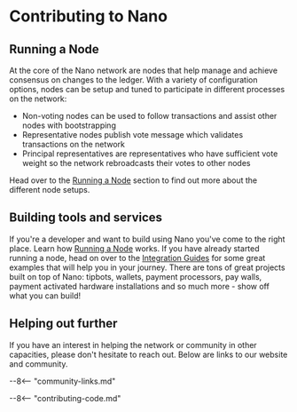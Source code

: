 # Contributing to Nano

## Running a Node

At the core of the Nano network are nodes that help manage and achieve consensus on changes to the ledger. With a variety of configuration options, nodes can be setup and tuned to participate in different processes on the network:

* Non-voting nodes can be used to follow transactions and assist other nodes with bootstrapping
* Representative nodes publish vote message which validates transactions on the network
* Principal representatives are representatives who have sufficient vote weight so the network rebroadcasts their votes to other nodes

Head over to the [Running a Node](/docs/running-a-node/overview.md) section to find out more about the different node setups.

## Building tools and services

If you're a developer and want to build using Nano you've come to the right place. Learn how [Running a Node](/docs/running-a-node/overview.md) works. If you have already started running a node, head on over to the [Integration Guides](/docs/integration-guides/the-basics.md) for some great examples that will help you in your journey. There are tons of great projects built on top of Nano: tipbots, wallets, payment processors, pay walls, payment activated hardware installations and so much more - show off what you can build!

## Helping out further

If you have an interest in helping the network or community in other capacities, please don't hesitate to reach out. Below are links to our website and community. 

--8<-- "community-links.md"

--8<-- "contributing-code.md"
